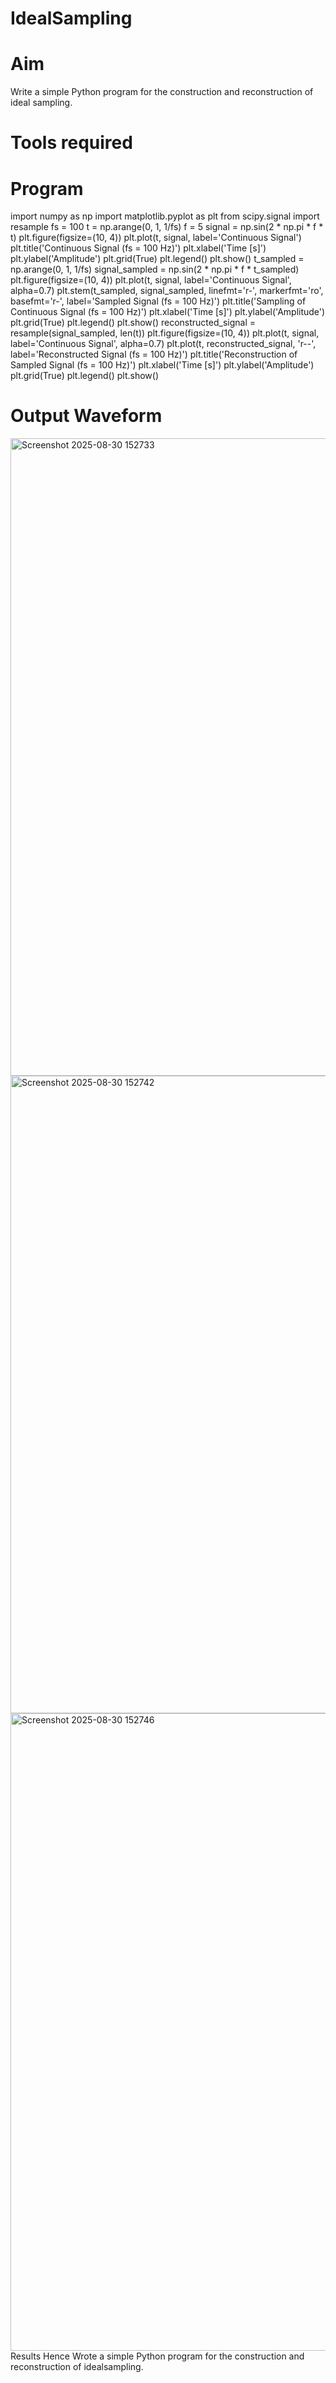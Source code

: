 # IdealSampling
# Aim
Write a simple Python program for the construction and reconstruction of ideal sampling.
# Tools required
# Program
 import numpy as np
 import matplotlib.pyplot as plt
 from scipy.signal import resample
 fs = 100
 t = np.arange(0, 1, 1/fs) 
 f = 5
 signal = np.sin(2 * np.pi * f * t)
 plt.figure(figsize=(10, 4))
 plt.plot(t, signal, label='Continuous Signal')
 plt.title('Continuous Signal (fs = 100 Hz)')
 plt.xlabel('Time [s]')
 plt.ylabel('Amplitude')
 plt.grid(True)
 plt.legend()
 plt.show()
 t_sampled = np.arange(0, 1, 1/fs)
 signal_sampled = np.sin(2 * np.pi * f * t_sampled)
 plt.figure(figsize=(10, 4))
 plt.plot(t, signal, label='Continuous Signal', alpha=0.7)
 plt.stem(t_sampled, signal_sampled, linefmt='r-', markerfmt='ro', basefmt='r-', label='Sampled Signal (fs = 100 Hz)')
 plt.title('Sampling of Continuous Signal (fs = 100 Hz)')
 plt.xlabel('Time [s]')
 plt.ylabel('Amplitude')
 plt.grid(True)
 plt.legend()
 plt.show()
 reconstructed_signal = resample(signal_sampled, len(t))
 plt.figure(figsize=(10, 4))
 plt.plot(t, signal, label='Continuous Signal', alpha=0.7)
 plt.plot(t, reconstructed_signal, 'r--', label='Reconstructed Signal (fs = 100 Hz)')
 plt.title('Reconstruction of Sampled Signal (fs = 100 Hz)')
 plt.xlabel('Time [s]')
 plt.ylabel('Amplitude')
 plt.grid(True)
 plt.legend()
 plt.show()

# Output Waveform
<img width="1920" height="1020" alt="Screenshot 2025-08-30 152733" src="https://github.com/user-attachments/assets/3d8911eb-5e43-45bc-b748-af0d93417a32" />
<img width="1920" height="1020" alt="Screenshot 2025-08-30 152742" src="https://github.com/user-attachments/assets/1a44fa73-dbac-4cc8-87c5-9a002c50c5ac" />
<img width="1920" height="1020" alt="Screenshot 2025-08-30 152746" src="https://github.com/user-attachments/assets/0b47e56e-5549-443d-b6f1-ff9943e1d412" />
Results
Hence Wrote a simple Python program for the construction and reconstruction of idealsampling.

